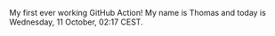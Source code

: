 My first ever working GitHub Action!
My name is Thomas and today is Wednesday, 11 October, 02:17 CEST. 

